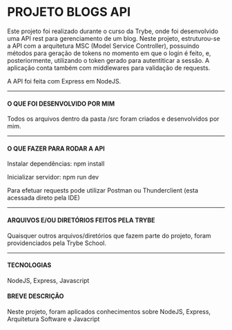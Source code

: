 # PROJETO BLOGS API

Este projeto foi realizado durante o curso da Trybe, onde foi desenvolvido uma API rest para gerenciamento de um blog. Neste projeto, estruturou-se a API com a arquitetura MSC (Model Service Controller), possuindo métodos para geração de tokens no momento em que o login é feito, e, posteriormente, utilizando o token gerado para autentiticar a sessão. A aplicação conta também com middlewares para validação de requests. 

A API foi feita com Express em NodeJS. 

---

#### O QUE FOI DESENVOLVIDO POR MIM

Todos os arquivos dentro da pasta /src foram criados e desenvolvidos por mim.

---

#### O QUE FAZER PARA RODAR A API

Instalar dependências:
npm install

Inicializar servidor:
npm run dev

Para efetuar requests pode utilizar Postman ou Thunderclient (esta acessada direto pela IDE)

---

#### ARQUIVOS E/OU DIRETÓRIOS FEITOS PELA TRYBE

Quaisquer outros arquivos/diretórios que fazem parte do projeto, foram providenciados pela Trybe School.

---

#### TECNOLOGIAS

NodeJS, Express, Javascript

#### BREVE DESCRIÇÃO

Neste projeto, foram aplicados conhecimentos sobre NodeJS, Express, Arquitetura Software e Javacript
